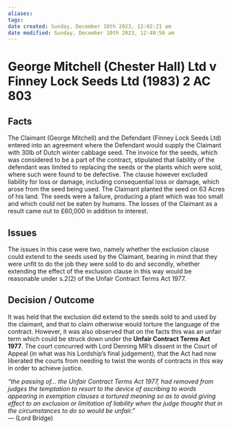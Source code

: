 ```yaml
---
aliases: 
tags: 
date created: Sunday, December 10th 2023, 12:02:21 am
date modified: Sunday, December 10th 2023, 12:40:56 am
---
```


# George Mitchell (Chester Hall) Ltd v Finney Lock Seeds Ltd (1983) 2 AC 803

## Facts

The Claimant (George Mitchell) and the Defendant (Finney Lock Seeds Ltd) entered into an agreement where the Defendant would supply the Claimant with 30lb of Dutch winter cabbage seed. The invoice for the seeds, which was considered to be a part of the contract, stipulated that liability of the defendant was limited to replacing the seeds or the plants which were sold, where such were found to be defective. The clause however excluded liability for loss or damage, including consequential loss or damage, which arose from the seed being used. The Claimant planted the seed on 63 Acres of his land. The seeds were a failure, producing a plant which was too small and which could not be eaten by humans. The losses of the Claimant as a result came out to £60,000 in addition to interest.

## Issues

The issues in this case were two, namely whether the exclusion clause could extend to the seeds used by the Claimant, bearing in mind that they were unfit to do the job they were sold to do and secondly, whether extending the effect of the exclusion clause in this way would be reasonable under s.2(2) of the Unfair Contract Terms Act 1977.

## Decision / Outcome

It was held that the exclusion did extend to the seeds sold to and used by the claimant, and that to claim otherwise would torture the language of the contract. However, it was also observed that on the facts this was an unfair term which could be struck down under the **Unfair Contract Terms Act 1977**. The court concurred with Lord Denning MR’s dissent in the Court of Appeal (in what was his Lordship’s final judgement), that the Act had now liberated the courts from needing to twist the words of contracts in this way in order to achieve justice.

_“the passing of… the Unfair Contract Terms Act 1977, had removed from judges the temptation to resort to the device of ascribing to words appearing in exemption clauses a tortured meaning so as to avoid giving effect to an exclusion or limitation of liability when the judge thought that in the circumstances to do so would be unfair.”_  
— (Lord Bridge)
